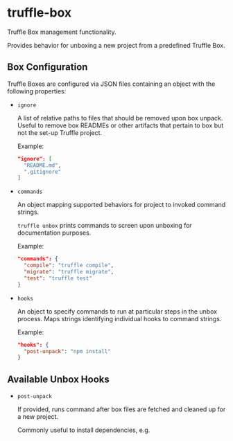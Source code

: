 truffle-box
===========

Truffle Box management functionality.

Provides behavior for unboxing a new project from a predefined Truffle Box.


Box Configuration
-----------------

Truffle Boxes are configured via JSON files containing an object with the
following properties:

- `ignore`

  A list of relative paths to files that should be removed upon box unpack.
  Useful to remove box READMEs or other artifacts that pertain to box but not
  the set-up Truffle project.

  Example:

  ```json
  "ignore": [
    "README.md",
    ".gitignore"
  ]
  ```

- `commands`

  An object mapping supported behaviors for project to invoked command strings.

  `truffle unbox` prints commands to screen upon unboxing for documentation
  purposes.

  Example:

  ```json
  "commands": {
    "compile": "truffle compile",
    "migrate": "truffle migrate",
    "test": "truffle test"
  }
  ```

- `hooks`

  An object to specify commands to run at particular steps in the unbox
  process. Maps strings identifying individual hooks to command strings.

  Example:

  ```json
  "hooks": {
    "post-unpack": "npm install"
  }
  ```


Available Unbox Hooks
---------------------

- `post-unpack`

  If provided, runs command after box files are fetched and cleaned up for a
  new project.

  Commonly useful to install dependencies, e.g.
